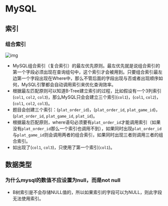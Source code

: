 # MySQL



## 索引

### 组合索引

![img](https://uploadfiles.nowcoder.com/images/20170815/5994168_1502785746568_3872455FABFD1B29AF3688B49786FD79)

- MySQL组合索引（复合索引）的最左优先原则。最左优先就是说组合索引的第一个字段必须出现在查询组句中，这个索引才会被用到。只要组合索引最左边第一个字段出现在Where中，那么不管后面的字段出现与否或者出现顺序如何，MySQL引擎都会自动调用索引来优化查询效率。
- 根据最左匹配原则可以知道B-Tree建立索引的过程，比如假设有一个3列索引(`col1`, `col2`, `col3`)，那么MySQL只会会建立三个索引(`col1`)，(`col1`, `col2`)， (`col1`, `col2`, `col3`)。
- 题目会创建三个索引：(`plat_order_id`)，(`plat_order_id`,  `plat_game_id`)，(`plat_order_id`,  `plat_game_id`, `plat_id`)。
- 根据最左匹配原则，where语句必须要有`plat_order_id`才能调用索引（如果没有`plat_order_id`那么一个索引也调用不到），如果同时出现`plat_order_id`与`plat_game_id`则会调用两者的组合索引，如果同时出现三者则调用三者的组合索引。
- 如出现了(`col1`, `col3`)，只使用了第一个索引(`col1`)。



## 数据类型

### 为什么mysql的数值不应设置为null，而是not null

- B树索引是不会存储NULL值的，所以如果索引的字段可以为NULL，则此字段无法使用索引。